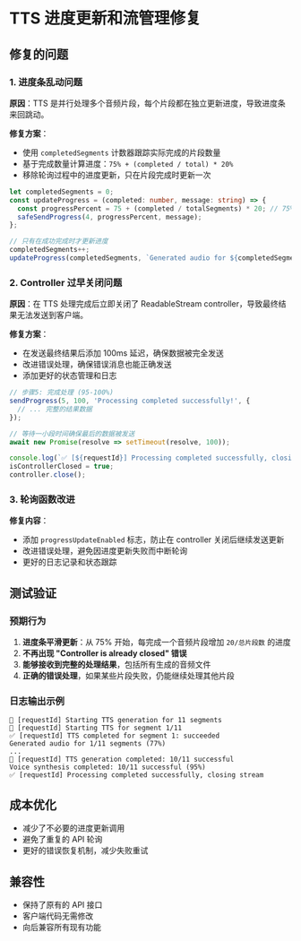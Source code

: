 # TTS 进度更新和流管理修复

## 修复的问题

### 1. 进度条乱动问题
**原因**：TTS 是并行处理多个音频片段，每个片段都在独立更新进度，导致进度条来回跳动。

**修复方案**：
- 使用 `completedSegments` 计数器跟踪实际完成的片段数量
- 基于完成数量计算进度：`75% + (completed / total) * 20%`
- 移除轮询过程中的进度更新，只在片段完成时更新一次

```typescript
let completedSegments = 0;
const updateProgress = (completed: number, message: string) => {
  const progressPercent = 75 + (completed / totalSegments) * 20; // 75% to 95%
  safeSendProgress(4, progressPercent, message);
};

// 只有在成功完成时才更新进度
completedSegments++;
updateProgress(completedSegments, `Generated audio for ${completedSegments}/${totalSegments} segments`);
```

### 2. Controller 过早关闭问题
**原因**：在 TTS 处理完成后立即关闭了 ReadableStream controller，导致最终结果无法发送到客户端。

**修复方案**：
- 在发送最终结果后添加 100ms 延迟，确保数据被完全发送
- 改进错误处理，确保错误消息也能正确发送
- 添加更好的状态管理和日志

```typescript
// 步骤5: 完成处理 (95-100%)
sendProgress(5, 100, 'Processing completed successfully!', {
  // ... 完整的结果数据
});

// 等待一小段时间确保最后的数据被发送
await new Promise(resolve => setTimeout(resolve, 100));

console.log(`✅ [${requestId}] Processing completed successfully, closing stream`);
isControllerClosed = true;
controller.close();
```

### 3. 轮询函数改进
**修复内容**：
- 添加 `progressUpdateEnabled` 标志，防止在 controller 关闭后继续发送更新
- 改进错误处理，避免因进度更新失败而中断轮询
- 更好的日志记录和状态跟踪

## 测试验证

### 预期行为
1. **进度条平滑更新**：从 75% 开始，每完成一个音频片段增加 `20/总片段数` 的进度
2. **不再出现 "Controller is already closed" 错误**
3. **能够接收到完整的处理结果**，包括所有生成的音频文件
4. **正确的错误处理**，如果某些片段失败，仍能继续处理其他片段

### 日志输出示例
```
🎵 [requestId] Starting TTS generation for 11 segments
🎤 [requestId] Starting TTS for segment 1/11
✅ [requestId] TTS completed for segment 1: succeeded
Generated audio for 1/11 segments (77%)
...
🎉 [requestId] TTS generation completed: 10/11 successful
Voice synthesis completed: 10/11 successful (95%)
✅ [requestId] Processing completed successfully, closing stream
```

## 成本优化
- 减少了不必要的进度更新调用
- 避免了重复的 API 轮询
- 更好的错误恢复机制，减少失败重试

## 兼容性
- 保持了原有的 API 接口
- 客户端代码无需修改
- 向后兼容所有现有功能 
